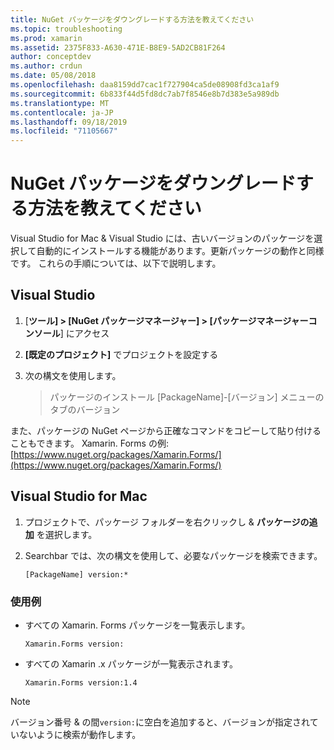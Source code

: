```yaml
---
title: NuGet パッケージをダウングレードする方法を教えてください
ms.topic: troubleshooting
ms.prod: xamarin
ms.assetid: 2375F833-A630-471E-B8E9-5AD2CB81F264
author: conceptdev
ms.author: crdun
ms.date: 05/08/2018
ms.openlocfilehash: daa8159dd7cac1f727904ca5de08908fd3ca1af9
ms.sourcegitcommit: 6b833f44d5fd8dc7ab7f8546e8b7d383e5a989db
ms.translationtype: MT
ms.contentlocale: ja-JP
ms.lasthandoff: 09/18/2019
ms.locfileid: "71105667"
---
```

# <a name="how-do-i-downgrade-a-nuget-package"></a>NuGet パッケージをダウングレードする方法を教えてください

Visual Studio for Mac & Visual Studio には、古いバージョンのパッケージを選択して自動的にインストールする機能があります。更新パッケージの動作と同様です。 これらの手順については、以下で説明します。

## <a name="visual-studio"></a>Visual Studio

1. [**ツール] > [NuGet パッケージマネージャー] > [パッケージマネージャーコンソール**] にアクセス
2. **[既定のプロジェクト]** でプロジェクトを設定する
3. 次の構文を使用します。

    > パッケージのインストール [PackageName]-[バージョン] メニューのタブのバージョン

また、パッケージの NuGet ページから正確なコマンドをコピーして貼り付けることもできます。 Xamarin. Forms の例:[https://www.nuget.org/packages/Xamarin.Forms/](https://www.nuget.org/packages/Xamarin.Forms/)

## <a name="visual-studio-for-mac"></a>Visual Studio for Mac

1. プロジェクトで、パッケージ フォルダーを右クリックし & **パッケージの追加** を選択します。
2. Searchbar では、次の構文を使用して、必要なパッケージを検索できます。

    `[PackageName] version:*`

### <a name="examples"></a>使用例 

- すべての Xamarin. Forms パッケージを一覧表示します。 

    `Xamarin.Forms version:`

- すべての Xamarin .x パッケージが一覧表示されます。 

    `Xamarin.Forms version:1.4`

> [!NOTE]
> バージョン番号 & の間`version:`に空白を追加すると、バージョンが指定されていないように検索が動作します。
